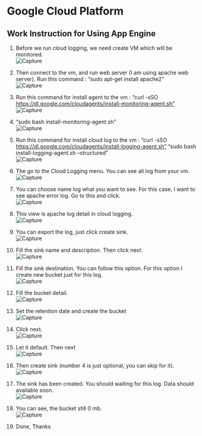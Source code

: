 # Google Cloud Platform

## Work Instruction for Using App Engine

1. Before we run cloud logging, we need create VM which will be monitored. 
<br> ![Capture](Material/1.png) <br>

2. Then connect to the vm, and run web server (I am using apache web server). 
   Run this command : “sudo apt-get install apache2”
<br> ![Capture](Material/2.png) <br>

3. Run this command for install agent to the vm :
   “curl -sSO https://dl.google.com/cloudagents/install-monitoring-agent.sh”
<br> ![Capture](Material/3.png) <br>
   
4. “sudo bash install-monitoring-agent.sh”
<br> ![Capture](Material/4.png) <br>

5. Run this command for install cloud log to the vm :
   “curl -sSO https://dl.google.com/cloudagents/install-logging-agent.sh”
   “sudo bash install-logging-agent.sh –structured”
<br> ![Capture](Material/5.png) <br>

6. The go to the Cloud Logging menu. You can see all log from your vm. 
<br> ![Capture](Material/6.png) <br>

7. You can choose name log what you want to see. For this case, I want to see apache error log. Go to this and click.
<br> ![Capture](Material/7.png) <br>

8. This view is apache log detail in cloud logging.
<br> ![Capture](Material/8.png) <br>

9. You can export the log, just click create sink.
<br> ![Capture](Material/9.png) <br>

10. Fill the sink name and description. Then click next.
<br> ![Capture](Material/10.png) <br>

11. Fill the sink destination. You can follow this option. For this option I create new bucket just for this log.
<br> ![Capture](Material/11.png) <br>

12. Fill the bucket detail.
<br> ![Capture](Material/12.png) <br>

13. Set the retention date and create the bucket
<br> ![Capture](Material/13.png) <br>

14. Click next.
<br> ![Capture](Material/14.png) <br>

15. Let it default. Then next
<br> ![Capture](Material/15.png) <br>

16. Then create sink (number 4 is just optional, you can skip for it).
<br> ![Capture](Material/16.png) <br>

17. The sink has been created. You should waiting for this log. Data should available soon.
<br> ![Capture](Material/17.png) <br>

18. You can see, the bucket still 0 mb.
<br> ![Capture](Material/18.png) <br>

19. Done, Thanks






























